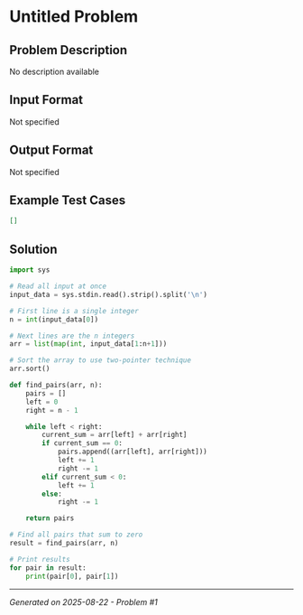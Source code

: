 # Untitled Problem

## Problem Description
No description available

## Input Format
Not specified

## Output Format
Not specified

## Example Test Cases
```json
[]
```

## Solution
```python
import sys

# Read all input at once
input_data = sys.stdin.read().strip().split('\n')

# First line is a single integer
n = int(input_data[0])

# Next lines are the n integers
arr = list(map(int, input_data[1:n+1]))

# Sort the array to use two-pointer technique
arr.sort()

def find_pairs(arr, n):
    pairs = []
    left = 0
    right = n - 1

    while left < right:
        current_sum = arr[left] + arr[right]
        if current_sum == 0:
            pairs.append((arr[left], arr[right]))
            left += 1
            right -= 1
        elif current_sum < 0:
            left += 1
        else:
            right -= 1

    return pairs

# Find all pairs that sum to zero
result = find_pairs(arr, n)

# Print results
for pair in result:
    print(pair[0], pair[1])
```

---
*Generated on 2025-08-22 - Problem #1*